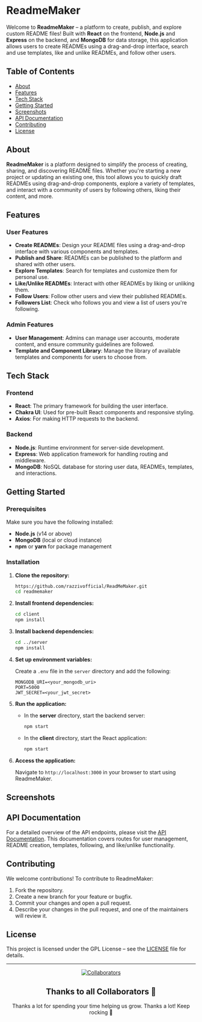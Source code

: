 

# ReadmeMaker

Welcome to **ReadmeMaker** – a platform to create, publish, and explore custom README files! Built with **React** on the frontend, **Node.js** and **Express** on the backend, and **MongoDB** for data storage, this application allows users to create READMEs using a drag-and-drop interface, search and use templates, like and unlike READMEs, and follow other users.

## Table of Contents

- [About](#about)
- [Features](#features)
- [Tech Stack](#tech-stack)
- [Getting Started](#getting-started)
- [Screenshots](#screenshots)
- [API Documentation](#api-documentation)
- [Contributing](#contributing)
- [License](#license)

## About

**ReadmeMaker** is a platform designed to simplify the process of creating, sharing, and discovering README files. Whether you're starting a new project or updating an existing one, this tool allows you to quickly draft READMEs using drag-and-drop components, explore a variety of templates, and interact with a community of users by following others, liking their content, and more.

## Features

### User Features

- **Create READMEs**: Design your README files using a drag-and-drop interface with various components and templates.
- **Publish and Share**: READMEs can be published to the platform and shared with other users.
- **Explore Templates**: Search for templates and customize them for personal use.
- **Like/Unlike READMEs**: Interact with other READMEs by liking or unliking them.
- **Follow Users**: Follow other users and view their published READMEs.
- **Followers List**: Check who follows you and view a list of users you're following.

### Admin Features

- **User Management**: Admins can manage user accounts, moderate content, and ensure community guidelines are followed.
- **Template and Component Library**: Manage the library of available templates and components for users to choose from.

## Tech Stack

### Frontend

- **React**: The primary framework for building the user interface.
- **Chakra UI**: Used for pre-built React components and responsive styling.
- **Axios**: For making HTTP requests to the backend.

### Backend

- **Node.js**: Runtime environment for server-side development.
- **Express**: Web application framework for handling routing and middleware.
- **MongoDB**: NoSQL database for storing user data, READMEs, templates, and interactions.

## Getting Started

### Prerequisites

Make sure you have the following installed:

- **Node.js** (v14 or above)
- **MongoDB** (local or cloud instance)
- **npm** or **yarn** for package management

### Installation

1. **Clone the repository:**

   ```bash
   https://github.com/razzivofficial/ReadMeMaker.git
   cd readmemaker
   ```

2. **Install frontend dependencies:**

   ```bash
   cd client
   npm install
   ```

3. **Install backend dependencies:**

   ```bash
   cd ../server
   npm install
   ```

4. **Set up environment variables:**

   Create a `.env` file in the `server` directory and add the following:

   ```env
   MONGODB_URI=<your_mongodb_uri>
   PORT=5000
   JWT_SECRET=<your_jwt_secret>
   ```

5. **Run the application:**

   - In the **server** directory, start the backend server:

     ```bash
     npm start
     ```

   - In the **client** directory, start the React application:

     ```bash
     npm start
     ```

6. **Access the application:**

   Navigate to `http://localhost:3000` in your browser to start using ReadmeMaker.

## Screenshots



## API Documentation

For a detailed overview of the API endpoints, please visit the [API Documentation](https://readmemaker.com/documentation). This documentation covers routes for user management, README creation, templates, following, and like/unlike functionality.

## Contributing

We welcome contributions! To contribute to ReadmeMaker:

1. Fork the repository.
2. Create a new branch for your feature or bugfix.
3. Commit your changes and open a pull request.
4. Describe your changes in the pull request, and one of the maintainers will review it.

## License

This project is licensed under the GPL License – see the [LICENSE](LICENSE) file for details.

--- 



<div align="center">

[![Collaborators](https://contrib.rocks/image?repo=razzivofficial/ReadMeMaker)](https://github.com/razzivofficial/ReadMeMaker/graphs/contributors)

## Thanks to all Collaborators 💪

Thanks a lot for spending your time helping us grow. Thanks a lot! Keep rocking 🍻
